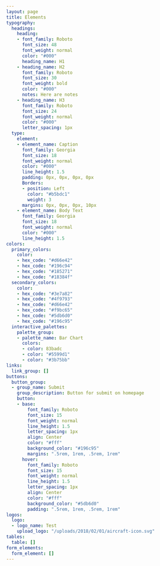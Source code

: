 ```yaml
---
layout: page
title: Elements
typography:
  headings:
    heading:
    - font_family: Roboto
      font_size: 48
      font_weight: normal
      color: "#000"
      heading_name: H1
    - heading_name: H2
      font_family: Roboto
      font_size: 30
      font_weight: bold
      color: "#000"
      notes: Here are notes
    - heading_name: H3
      font_family: Roboto
      font_size: 24
      font_weight: normal
      color: "#000"
      letter_spacing: 1px
  type:
    element:
    - element_name: Caption
      font_family: Georgia
      font_size: 18
      font_weight: normal
      color: "#000"
      line_height: 1.5
      padding: 0px, 0px, 0px, 0px
      Borders:
      - position: Left
        color: "#b5bdc1"
        weight: 3
      margins: 0px, 0px, 0px, 10px
    - element_name: Body Text
      font_family: Georgia
      font_size: 18
      font_weight: normal
      color: "#000"
      line_height: 1.5
colors:
  primary_colors:
    color:
    - hex_code: "#d66e42"
    - hex_code: "#196c94"
    - hex_code: "#185271"
    - hex_code: "#18384f"
  secondary_colors:
    color:
    - hex_code: "#3e7a82"
    - hex_code: "#4f9793"
    - hex_code: "#d66e42"
    - hex_code: "#f9bc65"
    - hex_code: "#5db6d0"
    - hex_code: "#196c95"
  interactive_palettes:
    palette_group:
    - palette_name: Bar Chart
      colors:
      - color: 83badc
      - color: "#5599d1"
      - color: "#3b75bb"
links:
  link_group: []
buttons:
  button_group:
  - group_name: Submit
    group_description: Button for submit on homepage
    button:
    - base:
        font_family: Roboto
        font_size: 15
        font_weight: normal
        line_height: 1.5
        letter_spacing: 1px
        align: Center
        color: "#fff"
        background_color: "#196c95"
        margins: ".5rem, 1rem, .5rem, 1rem"
      hover:
        font_family: Roboto
        font_size: 15
        font_weight: normal
        line_height: 1.5
        letter_spacing: 1px
        align: Center
        color: "#fff"
        background_color: "#5db6d0"
        padding: ".5rem, 1rem, .5rem, 1rem"
logos:
  logo:
  - logo_name: Test
    upload_logo: "/uploads/2018/02/01/aircraft-icon.svg"
tables:
  table: []
form_elements:
  form_element: []
---
```


